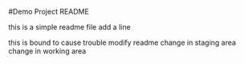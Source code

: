 #Demo Project README

this is a simple readme file
add a line

this is bound to cause trouble
modify readme
change in staging area
change in working area
